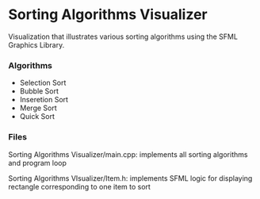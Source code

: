 # Sorting Algorithms Visualizer
Visualization that illustrates various sorting algorithms using the SFML Graphics Library. 

### Algorithms
* Selection Sort
* Bubble Sort
* Inseretion Sort
* Merge Sort
* Quick Sort

### Files
Sorting Algorithms Visualizer/main.cpp: implements all sorting algorithms and program loop

Sorting Algorithms VIsualizer/Item.h: implements SFML logic for displaying rectangle corresponding to one item to sort
